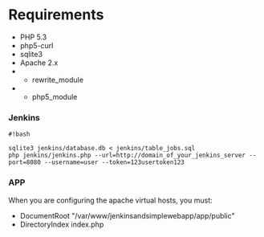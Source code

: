 # Requirements #

* PHP 5.3
* php5-curl
* sqlite3
* Apache 2.x
* * rewrite_module
* * php5_module

### Jenkins ###

```
#!bash

sqlite3 jenkins/database.db < jenkins/table_jobs.sql
php jenkins/jenkins.php --url=http://domain_of_your_jenkins_server --port=8080 --username=user --token=123usertoken123

```

### APP ###

When you are configuring the apache virtual hosts, you must:

* DocumentRoot "/var/www/jenkinsandsimplewebapp/app/public"
* DirectoryIndex index.php
